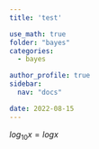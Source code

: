 ```yaml
---
title: 'test'

use_math: true
folder: "bayes"
categories:
  - bayes

author_profile: true
sidebar:
  nav: "docs"

date: 2022-08-15
---
```

$log_{10}x = logx$
